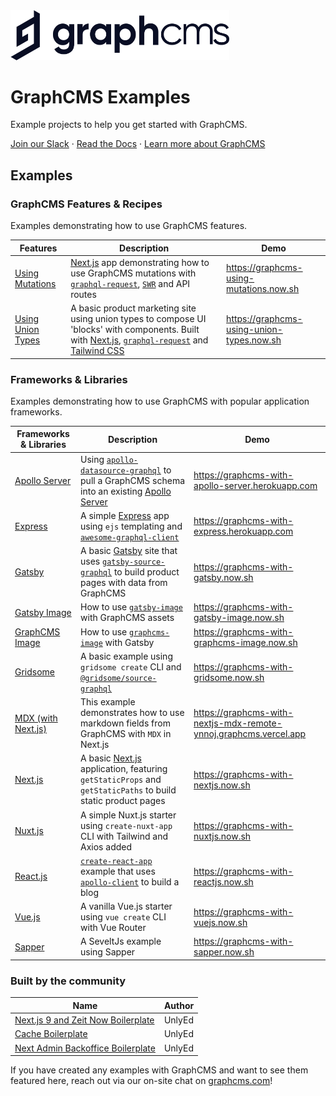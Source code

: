 <img src="https://raw.githubusercontent.com/GraphCMS/graphcms-examples/master/assets/gcms-logo.svg?sanitize=true" width="350px" alt="GraphCMS Logo" />

# GraphCMS Examples

Example projects to help you get started with GraphCMS.

[Join our Slack](https://slack.graphcms.com) &middot; [Read the Docs](https://graphcms.com/docs) &middot; [Learn more about GraphCMS](https://graphcms.com)

## Examples

### GraphCMS Features & Recipes

Examples demonstrating how to use GraphCMS features.

| Features                               | Description                                                                                                                                                                                                                                        | Demo                                      |
| -------------------------------------- | -------------------------------------------------------------------------------------------------------------------------------------------------------------------------------------------------------------------------------------------------- | ----------------------------------------- |
| [Using Mutations](using-mutations)     | [Next.js](https://nextjs.org) app demonstrating how to use GraphCMS mutations with [`graphql-request`](https://github.com/prisma-labs/graphql-request), [`SWR`](https://github.com/zeit/swr) and API routes                                        | https://graphcms-using-mutations.now.sh   |
| [Using Union Types](using-union-types) | A basic product marketing site using union types to compose UI 'blocks' with components. Built with [Next.js](https://nextjs.org), [`graphql-request`](https://github.com/prisma-labs/graphql-request) and [Tailwind CSS](https://tailwindcss.com) | https://graphcms-using-union-types.now.sh |

### Frameworks & Libraries

Examples demonstrating how to use GraphCMS with popular application frameworks.

| Frameworks & Libraries                       | Description                                                                                                                                                                                            | Demo                                                              |
| -------------------------------------------- | ------------------------------------------------------------------------------------------------------------------------------------------------------------------------------------------------------ | ----------------------------------------------------------------- |
| [Apollo Server](with-apollo-server)          | Using [`apollo-datasource-graphql`](https://github.com/poetic/apollo-datasource-graphql) to pull a GraphCMS schema into an existing [Apollo Server](https://www.apollographql.com/docs/apollo-server/) | https://graphcms-with-apollo-server.herokuapp.com                 |
| [Express](with-express)                      | A simple [Express](https://expressjs.com/) app using `ejs` templating and [`awesome-graphql-client`](https://github.com/lynxtaa/awesome-graphql-client)                                                | https://graphcms-with-express.herokuapp.com                       |
| [Gatsby](with-gatsby)                        | A basic [Gatsby](https://www.gatsbyjs.org/) site that uses [`gatsby-source-graphql`](https://www.gatsbyjs.org/packages/gatsby-source-graphql/) to build product pages with data from GraphCMS          | https://graphcms-with-gatsby.now.sh                               |
| [Gatsby Image](with-gatsby-image)            | How to use [`gatsby-image`](https://www.gatsbyjs.org/packages/gatsby-image/) with GraphCMS assets                                                                                                      | https://graphcms-with-gatsby-image.now.sh                         |
| [GraphCMS Image](with-graphcms-image)        | How to use [`graphcms-image`](https://github.com/GraphCMS/graphcms-image) with Gatsby                                                                                                                  | https://graphcms-with-graphcms-image.now.sh                       |
| [Gridsome](with-gridsome)                    | A basic example using `gridsome create` CLI and [`@gridsome/source-graphql`](https://www.npmjs.com/package/@gridsome/source-graphql)                                                                   | https://graphcms-with-gridsome.now.sh                             |
| [MDX (with Next.js)](with-nextjs-mdx-remote) | This example demonstrates how to use markdown fields from GraphCMS with `MDX` in Next.js                                                                                                               | https://graphcms-with-nextjs-mdx-remote-ynnoj.graphcms.vercel.app |
| [Next.js](with-nextjs)                       | A basic [Next.js](https://nextjs.org) application, featuring `getStaticProps` and `getStaticPaths` to build static product pages                                                                       | https://graphcms-with-nextjs.now.sh                               |
| [Nuxt.js](with-nuxtjs)                       | A simple Nuxt.js starter using `create-nuxt-app` CLI with Tailwind and Axios added                                                                                                                     | https://graphcms-with-nuxtjs.now.sh                               |
| [React.js](with-reactjs)                     | [`create-react-app`](https://github.com/facebook/create-react-app) example that uses [`apollo-client`](https://github.com/apollographql/apollo-client) to build a blog                                 | https://graphcms-with-reactjs.now.sh                              |
| [Vue.js](with-vuejs)                         | A vanilla Vue.js starter using `vue create` CLI with Vue Router                                                                                                                                        | https://graphcms-with-vuejs.now.sh                                |
| [Sapper](with-sapper)                        | A SeveltJs example using Sapper                                                                                                                                                                        | https://graphcms-with-sapper.now.sh                               |

### Built by the community

| Name                                                                                | Author |
| ----------------------------------------------------------------------------------- | ------ |
| [Next.js 9 and Zeit Now Boilerplate](https://github.com/UnlyEd/next-right-now/)     | UnlyEd |
| [Cache Boilerplate](https://github.com/UnlyEd/GraphCMS-cache-boilerplate)           | UnlyEd |
| [Next Admin Backoffice Boilerplate](https://github.com/UnlyEd/next-right-now-admin) | UnlyEd |

If you have created any examples with GraphCMS and want to see them featured here, reach out via our on-site chat on [graphcms.com](https://graphcms.com)!
